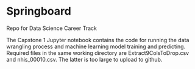 # Springboard
Repo for Data Science Career Track

The Capstone 1 Jupyter notebook contains the code for running the data wrangling process and machine learning model training and predicting. Required files in the same working directory are Extract9ColsToDrop.csv and nhis_00010.csv.  The latter is too large to upload to github. 
